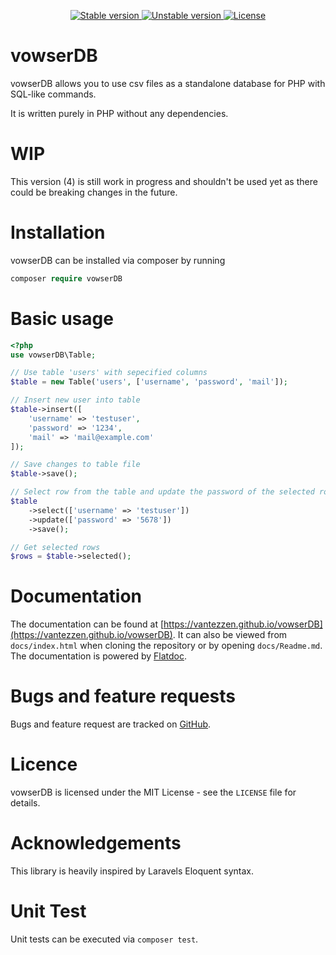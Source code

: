 <p align="center">
    <a href="https://packagist.org/packages/vowserdb/vowserdb">
        <img src="https://poser.pugx.org/vowserdb/vowserdb/v/stable.svg" alt="Stable version">
    </a>
    <a href="https://packagist.org/packages/vowserdb/vowserdb">
        <img src="https://poser.pugx.org/vowserdb/vowserdb/v/unstable.svg" alt="Unstable version">
    </a>
    <a href="https://packagist.org/packages/vowserdb/vowserdb">
        <img src="https://poser.pugx.org/vowserdb/vowserdb/license.svg" alt="License">
    </a>
</p>

# vowserDB
vowserDB allows you to use csv files as a standalone database for PHP with SQL-like commands.

It is written purely in PHP without any dependencies.

# WIP
This version (4) is still work in progress and shouldn't be used yet as there could be breaking changes in the future.

# Installation
vowserDB can be installed via composer by running
```php
composer require vowserDB
```

# Basic usage
```php
<?php
use vowserDB\Table;

// Use table 'users' with sepecified columns
$table = new Table('users', ['username', 'password', 'mail']);

// Insert new user into table
$table->insert([
    'username' => 'testuser',
    'password' => '1234',
    'mail' => 'mail@example.com'
]);

// Save changes to table file
$table->save();

// Select row from the table and update the password of the selected rows
$table
    ->select(['username' => 'testuser'])
    ->update(['password' => '5678'])
    ->save();

// Get selected rows
$rows = $table->selected();
```

# Documentation
The documentation can be found at [https://vantezzen.github.io/vowserDB](https://vantezzen.github.io/vowserDB). It can also be viewed from `docs/index.html` when cloning the repository or by opening `docs/Readme.md`. 
The documentation is powered by [Flatdoc](http://ricostacruz.com/flatdoc).

# Bugs and feature requests
Bugs and feature request are tracked on [GitHub](https://github.com/vantezzen/vowserDB/issues).

# Licence
vowserDB is licensed under the MIT License - see the `LICENSE` file for details.

# Acknowledgements

This library is heavily inspired by Laravels Eloquent syntax.

# Unit Test
Unit tests can be executed via `composer test`.